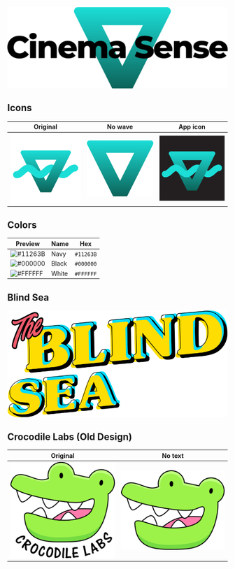 <img src="banner-whitetransparent.png" alt="Cinema Sense Logo" />

## Icons
| Original | No wave | App icon |
| --- | --- | --- |
| <img src="logo.svg" width="256" alt="Cinema Sense Logo" /> | <img src="logo-nowave.svg" width="256" alt="Cinema Sense Logo" /> | <img src="app/icon.png" width="256" alt="Cinema Sense Logo" /> |

## Colors
| Preview | Name | Hex |
| --- | --- | --- |
| ![#11263B](http://via.placeholder.com/48/11263B?text=+) | Navy | `#11263B` |
| ![#000000](http://via.placeholder.com/48/000000?text=+) | Black | `#000000` |
| ![#FFFFFF](http://via.placeholder.com/48/FFFFFF?text=+) | White | `#FFFFFF` |

## Blind Sea
<img src="app/blind-sea.png" width="512" alt="Blind Sea Logo" />

## Crocodile Labs (Old Design)
| Original | No text |
| --- | --- |
| <img src="crocodile/CrocodileLabs.svg" width="256" alt="Crocodile Logo" /> | <img src="crocodile/CrocodileLabsIcon.svg" width="256" alt="Crocodile Logo" /> |

